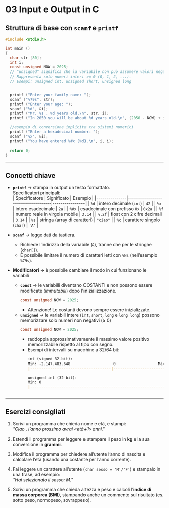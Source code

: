# 03 Input e Output in C

## Struttura di base con `scanf` e `printf`
```c
#include <stdio.h>

int main ()
{
  char str [80];
  int i;
  const unsigned NOW = 2025; 
  // "unsigned" significa che la variabile non può assumere valori negativi.
  // Rappresenta solo numeri interi >= 0 (0, 1, 2, ...).
  // Esempi: unsigned int, unsigned short, unsigned long


  printf ("Enter your family name: ");
  scanf ("%79s", str);  
  printf ("Enter your age: ");
  scanf ("%d", &i);
  printf ("Mr. %s , %d years old.\n", str, i);
  printf ("In 2050 you will be about %d years old.\n", (2050 - NOW) + i);

  //esempio di conversione implicita tra sistemi numerici
  printf ("Enter a hexadecimal number: ");
  scanf ("%x", &i);
  printf ("You have entered %#x (%d).\n", i, i);

  return 0;
}
```

---

## Concetti chiave
- **`printf`** → stampa in output un testo formattato.  
  Specificatori principali:  
  | Specificatore | Significato                        | Esempio        |
  |---------------|------------------------------------|----------------|
  | `%d`          | intero decimale (`int`)            | `42`           |
  | `%x`          | intero esadecimale                 | `2a`           |
  | `%#x`         | esadecimale con prefisso `0x`      | `0x2a`         |
  | `%f`          | numero reale in virgola mobile     | `3.14`         |
  | `%.2f`        | float con 2 cifre decimali         | `3.14`         |
  | `%s`          | stringa (array di caratteri)       | `"ciao"`       |
  | `%c`          | carattere singolo (`char`)         | `'A'`          |

- **`scanf`** → legge dati da tastiera.  
  - Richiede l’indirizzo della variabile (`&`), tranne che per le stringhe (`char[]`).  
  - È possibile limitare il numero di caratteri letti con `%Ns` (nell’esempio `%79s`).  

- **Modificatori** → è possibile cambiare il modo in cui funzionano le variabili

  - **`const`** → le variabilli diventano COSTANTI e non possono essere modificate (*immutabili*) dopo l'inizializzazione.  
    ```c
    const unsigned NOW = 2025;
    ```
    - Attenzione! Le costanti devono sempre essere inizializzate.
  - **`unsigned`** → le variabili intere (`int`, `short`, `long` e `long long`) possono memorizzare solo numeri non negativi (≥ 0)
    ```c
    const unsigned NOW = 2025;
    ```
    - raddoppia approssimativamente il massimo valore positivo memorizzabile rispetto al tipo con segno. 
    - Esempi di intervalli su macchine a 32/64 bit:
        ```markdown
        int (signed 32-bit):
        Min: -2.147.483.648                   0                   Max: 2.147.483.647
        |------------------------------------|----------------------------------|

        unsigned int (32-bit):
        Min: 0                                                            Max: 4.294.967.295
        |-----------------------------------------------------------------------|
    ```
---

## Esercizi consigliati
1. Scrivi un programma che chieda nome e età, e stampi:  
   *"Ciao <nome>, l’anno prossimo avrai <età+1> anni."*  

2. Estendi il programma per leggere e stampare il peso in **kg** e la sua conversione in **grammi**.  

3. Modifica il programma per chiedere all’utente l’anno di nascita e calcolare l’età (usando una costante per l’anno corrente).  

4. Fai leggere un carattere all’utente (`char sesso = 'M'/'F'`) e stampalo in una frase, ad esempio:  
   *"Hai selezionato il sesso: M."*  

5. Scrivi un programma che chieda altezza e peso e calcoli l’**indice di massa corporea (BMI)**, stampando anche un commento sul risultato (es. sotto peso, normopeso, sovrappeso).  
